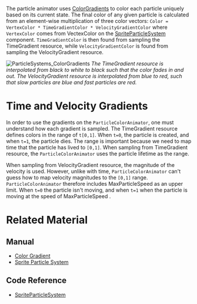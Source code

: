 The particle animator uses [ColorGradients](https://github.com/ArendDanielek/ZeroDocsTest/blob/master/zero_editor_documentation/zeromanual/architecture/resources/colorgradient.markdown) to color each particle uniquely based on its current state.  The final color of any given particle is calculated from an element-wise multiplication of three color vectors:
```Color = VertexColor * TimeGradientColor * VelocityGradientColor```
where `VertexColor` comes from VectexColor  on the [SpriteParticleSystem](https://github.com/ArendDanielek/ZeroDocsTest/blob/master/zero_editor_documentation/code_reference/class_reference/spriteparticlesystem.markdown) component.  `TimeGradientColor` is then found from sampling the TimeGradient resource, while `VelocityGradientColor` is found from sampling the VelocityGradient resource.



![ParticleSystems_ColorGradients](https://media.githubusercontent.com/media/zeroengineteam/ZeroFiles/master/doc_files/46668.gif) *The TimeGradient resource is interpolated from black to white to black such that the color fades in and out.  The VelocityGradient resource is interpolated from blue to red, such that slow particles are blue and fast particles are red.*


 # Time and Velocity Gradients
In order to use the gradients on the `ParticleColorAnimator`, one must understand how each gradient is sampled. The TimeGradient resource defines colors in the range of `t[0,1]`.  When `t=0`, the particle is created, and when `t=1`, the particle dies.  The range is important because we need to map time that the particle has lived to `[0,1]`.  When sampling from TimeGradient resource, the `ParticleColorAnimator` uses the particle lifetime as the range.

When sampling from VelocityGradient resource, the magnitude of the velocity is used.  However, unlike with time, `ParticleColorAnimator` can't guess how to map velocity magnitudes to the `[0,1]` range.  `ParticleColorAnimator` therefore includes MaxParticleSpeed  as an upper limit.  When `t=0` the particle isn't moving, and when `t=1` when the particle is moving at the speed of MaxParticleSpeed .

 # Related Material
 ## Manual
- [Color Gradient](https://github.com/ArendDanielek/ZeroDocsTest/blob/master/zero_editor_documentation/zeromanual/architecture/resources/colorgradient.markdown)
- [Sprite Particle System](https://github.com/ArendDanielek/ZeroDocsTest/blob/master/zero_editor_documentation/tutorials/graphics/particles/sprite_particle_system.markdown)

 ## Code Reference
- [SpriteParticleSystem](https://github.com/ArendDanielek/ZeroDocsTest/blob/master/zero_editor_documentation/code_reference/class_reference/spriteparticlesystem.markdown) 
  
  
  
  
  
  
  

 